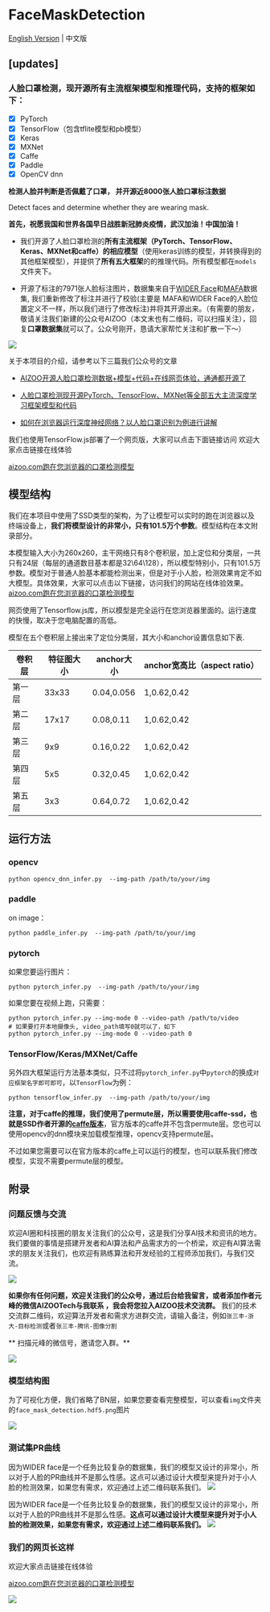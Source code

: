 # FaceMaskDetection
[English Version](README.md) | 中文版
## [updates]
### 人脸口罩检测，现开源所有主流框架模型和推理代码，支持的框架如下：

 - [x] PyTorch
- [x] TensorFlow（包含tflite模型和pb模型）
- [x] Keras
- [x] MXNet
- [x] Caffe
- [x] Paddle
- [x] OpenCV dnn

**检测人脸并判断是否佩戴了口罩， 并开源近8000张人脸口罩标注数据**

Detect faces and determine whether they are  wearing mask.

**首先，祝愿我国和世界各国早日战胜新冠肺炎疫情，武汉加油！中国加油！**

*  我们开源了人脸口罩检测的**所有主流框架（PyTorch、TensorFlow、Keras、MXNet和caffe）的相应模型**（使用keras训练的模型，并转换得到的其他框架模型），并提供了**所有五大框架**的的推理代码。所有模型都在`models`文件夹下。


* 开源了标注的7971张人脸标注图片，数据集来自于[WIDER Face](http://shuoyang1213.me/WIDERFACE/)和[MAFA](http://www.escience.cn/people/geshiming/mafa.html)数据集, 我们重新修改了标注并进行了校验(主要是
MAFA和WIDER Face的人脸位置定义不一样，所以我们进行了修改标注)并将其开源出来。（有需要的朋友，敬请关注我们新建的公众号AIZOO（本文末也有二维码，可以扫描关注），回复**口罩数据集**就可以了。公众号刚开，恳请大家帮忙关注和扩散一下～）


![](img/demo.png)

关于本项目的介绍，请参考以下三篇我们公众号的文章

* [AIZOO开源人脸口罩检测数据+模型+代码+在线网页体验，通通都开源了](https://mp.weixin.qq.com/s?__biz=MzIyMDY2MTUyNg==&mid=2247483755&idx=1&sn=102c178eeb359617c67aa8cc615a90ce&chksm=97c9d312a0be5a04935c63857e05b1b00a8b5c298d6fa0ffca35e8d026c09169c3ca62e620a2&mpshare=1&scene=1&srcid=&sharer_sharetime=1585995397229&sharer_shareid=cfe18de94f3a847e5ada278bbc490577&exportkey=AQVINroZXgLbi%2BgTqyA1uG8%3D&pass_ticket=mWIVA3QAV6s8RB5LXrZtstiHlu59hNAG7UDhJOnA43G9Pe8xmbQCr%2FksIbtTbVUi#rd)

* [人脸口罩检测现开源PyTorch、TensorFlow、MXNet等全部五大主流深度学习框架模型和代码](https://mp.weixin.qq.com/s?__biz=MzIyMDY2MTUyNg==&mid=2247483779&idx=1&sn=b9ac5af31adf1dfdc3c87eb1c74836a5&chksm=97c9d3faa0be5aec5d8d893646a77f1147cea4aeda0e8258584729bf9c59a15441f09ff7f100&mpshare=1&scene=1&srcid=&sharer_sharetime=1585995407790&sharer_shareid=cfe18de94f3a847e5ada278bbc490577&exportkey=AROJbMty%2FxxyFnWvnh0coOc%3D&pass_ticket=mWIVA3QAV6s8RB5LXrZtstiHlu59hNAG7UDhJOnA43G9Pe8xmbQCr%2FksIbtTbVUi#rd)

* [如何在浏览器运行深度神经网络？以人脸口罩识别为例进行讲解](https://mp.weixin.qq.com/s?__biz=MzIyMDY2MTUyNg==&mid=2247483795&idx=1&sn=05e5e3e7d895d8993592b3141e39446b&chksm=97c9d3eaa0be5afcb36b8ac124eb5e7d6d86f549f15b634db194eddc784e85f3d7d8abccc216&mpshare=1&scene=1&srcid=&sharer_sharetime=1585995559259&sharer_shareid=cfe18de94f3a847e5ada278bbc490577&exportkey=AYmJnEAPff9hYzZVMv21kss%3D&pass_ticket=mWIVA3QAV6s8RB5LXrZtstiHlu59hNAG7UDhJOnA43G9Pe8xmbQCr%2FksIbtTbVUi#rd)

我们也使用TensorFlow.js部署了一个网页版，大家可以点击下面链接访问
欢迎大家点击链接在线体验

[aizoo.com跑在您浏览器的口罩检测模型](https://demo.aizoo.com/face-mask-detection.html)
## 模型结构
我们在本项目中使用了SSD类型的架构，为了让模型可以实时的跑在浏览器以及终端设备上，**我们将模型设计的非常小，只有101.5万个参数**。模型结构在本文附录部分。

本模型输入大小为260x260，主干网络只有8个卷积层，加上定位和分类层，一共只有24层（每层的通道数目基本都是32\64\128），所以模型特别小，只有101.5万参数。模型对于普通人脸基本都能检测出来，但是对于小人脸，检测效果肯定不如大模型。具体效果，大家可以点击以下链接，访问我们的网站在线体验效果。
[aizoo.com跑在您浏览器的口罩检测模型](https://demo.aizoo.com/face-mask-detection.html)

网页使用了Tensorflow.js库，所以模型是完全运行在您浏览器里面的。运行速度的快慢，取决于您电脑配置的高低。

模型在五个卷积层上接出来了定位分类层，其大小和anchor设置信息如下表.


| 卷积层 | 特征图大小 | anchor大小 | anchor宽高比（aspect ratio）|
| ---- | ---- | ---- | ---- |
|第一层|33x33|0.04,0.056|1,0.62,0.42|
|第二层|17x17|0.08,0.11|1,0.62,0.42|
|第三层|9x9|0.16,0.22|1,0.62,0.42|
|第四层|5x5|0.32,0.45|1,0.62,0.42|
|第五层|3x3|0.64,0.72|1,0.62,0.42|

## 运行方法
### opencv
```
python opencv_dnn_infer.py  --img-path /path/to/your/img
```
### paddle
on image：
```
python paddle_infer.py  --img-path /path/to/your/img
```
### pytorch
如果您要运行图片：
```
python pytorch_infer.py  --img-path /path/to/your/img
```
如果您要在视频上跑，只需要：
```
python pytorch_infer.py --img-mode 0 --video-path /path/to/video  
# 如果要打开本地摄像头, video_path填写0就可以了，如下
python pytorch_infer.py --img-mode 0 --video-path 0
```
### TensorFlow/Keras/MXNet/Caffe
另外四大框架运行方法基本类似，只不过将`pytorch_infer.py`中`pytorch`的换成`对应框架名字即可即可`，以`TensorFlow`为例：
```
python tensorflow_infer.py  --img-path /path/to/your/img
```
**注意，对于caffe的推理，我们使用了permute层，所以需要使用caffe-ssd，也就是SSD作者开源的[caffe版本](https://github.com/weiliu89/caffe/tree/ssd)**，官方版本的caffe并不包含permute层。您也可以使用opencv的dnn模块来加载模型推理，opencv支持permute层。

不过如果您需要可以在官方版本的caffe上可以运行的模型，也可以联系我们修改模型，实现不需要permute层的模型。
## 附录
### 问题反馈与交流
欢迎AI圈和科技圈的朋友关注我们的公众号，这是我们分享AI技术和资讯的地方。我们要做的事情是搭建开发者和AI算法和产品需求方的一个桥梁，欢迎有AI算法需求的朋友关注我们，也欢迎有熟练算法和开发经验的工程师添加我们，与我们交流。

![](img/wx.png)

**如果你有任何问题，欢迎关注我们的公众号，通过后台给我留言，或者添加作者元峰的微信AIZOOTech与我联系 ，我会将您拉入AIZOO技术交流群。**
我们的技术交流群二维码，欢迎算法开发者和需求方进群交流，请输入备注，例如`张三丰-浙大-目标检测`或者`张三丰-腾讯-图像分割`

** 扫描元峰的微信号，邀请您入群。**

![](img/author.jpg)


### 模型结构图
为了可视化方便，我们省略了BN层，如果您要查看完整模型，可以查看`img`文件夹的`face_mask_detection.hdf5.png`图片

![](img/face_mask_detection.caffemodel.png)

### 测试集PR曲线

因为WIDER face是一个任务比较复杂的数据集，我们的模型又设计的非常小，所以对于人脸的PR曲线并不是那么性感。这点可以通过设计大模型来提升对于小人脸的检测效果，如果您有需求，欢迎通过上述二维码联系我们。
![](img/pr_curve.png)

因为WIDER face是一个任务比较复杂的数据集，我们的模型又设计的非常小，所以对于人脸的PR曲线并不是那么性感。**这点可以通过设计大模型来提升对于小人脸的检测效果，如果您有需求，欢迎通过上述二维码联系我们。**
![](/img/pr_curve.png)


### 我们的网页长这样
欢迎大家点击链接在线体验

[aizoo.com跑在您浏览器的口罩检测模型](https://demo.aizoo.com/face-mask-detection.html)

![](img/facemask.gif)







